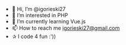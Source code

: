 - 👋 Hi, I’m @igorieski27
- 👀 I’m interested in PHP
- 🌱 I’m currently learning Vue.js
- 📫 How to reach me igorieski27@gmail.com
- ✰ I code 4 fun :'))
<!---
igorieski27/igorieski27 is a ✨ special ✨ repository because its `README.md` (this file) appears on your GitHub profile.
You can click the Preview link to take a look at your changes.
--->
